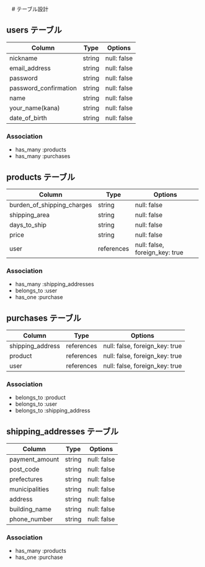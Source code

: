 　# テーブル設計

## users テーブル

| Column                 | Type   | Options                 |
| ---------------------- | ------ | ----------------------- |
| nickname               | string | null: false             |
| email_address          | string | null: false             |
| password               | string | null: false             |
| password_confirmation  | string | null: false             |
| name                   | string | null: false             |
| your_name(kana)        | string | null: false             |
| date_of_birth          | string | null: false             |

### Association

- has_many :products 
- has_many :purchases

## products テーブル

| Column                        | Type       | Options                        |
| ----------------------------- | ---------- | ------------------------------ |
| burden_of_shipping_charges    | string     | null: false                    |
| shipping_area                 | string     | null: false                    |
| days_to_ship                  | string     | null: false                    |
| price                         | string     | null: false                    |
| user                          | references | null: false, foreign_key: true |

### Association

- has_many :shipping_addresses
- belongs_to :user
- has_one :purchase

## purchases テーブル

| Column                | Type       | Options                        |
| --------------------- | ---------- | ------------------------------ |
| shipping_address      | references | null: false, foreign_key: true |
| product               | references | null: false, foreign_key: true |
| user                  | references | null: false, foreign_key: true |

### Association

- belongs_to :product
- belongs_to :user
- belongs_to :shipping_address

## shipping_addresses テーブル

| Column            | Type       | Options                        |
| ------------------| ---------- | ------------------------------ |
| payment_amount    | string     | null: false                    |
| post_code         | string     | null: false                    |
| prefectures       | string     | null: false                    |
| municipalities    | string     | null: false                    |
| address           | string     | null: false                    |
| building_name     | string     | null: false                    |
| phone_number      | string     | null: false                    |


### Association

- has_many :products
- has_one  :purchase